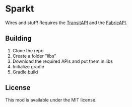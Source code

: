 # Sparkt
Wires and stuff!
Requires the [TransitAPI](https://github.com/CircleShift/TransitAPI) and the [FabricAPI](https://www.curseforge.com/minecraft/mc-mods/fabric-api/files).

## Building
1. Clone the repo
2. Create a folder "libs"
3. Download the required APIs and put them in libs
4. Initialize gradle
5. Gradle build

## License
This mod is available under the MIT license.
